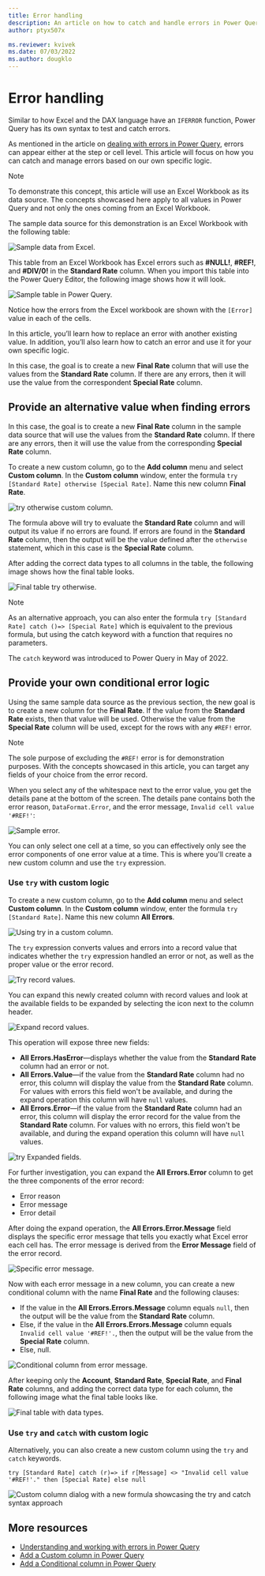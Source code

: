 ```yaml
---
title: Error handling
description: An article on how to catch and handle errors in Power Query using the syntax try and otherwise.
author: ptyx507x

ms.reviewer: kvivek
ms.date: 07/03/2022
ms.author: dougklo
---
```


# Error handling
Similar to how Excel and the DAX language have an `IFERROR` function, Power Query has its own syntax to test and catch errors.

As mentioned in the article on [dealing with errors in Power Query](dealing-with-errors.md), errors can appear either at the step or cell level. This article will focus on how you can catch and manage errors based on our own specific logic.

>[!Note]
> To demonstrate this concept, this article will use an Excel Workbook as its data source. The concepts showcased here apply to all values in Power Query and not only the ones coming from an Excel Workbook.

The sample data source for this demonstration is an Excel Workbook with the following table:

![Sample data from Excel.](images/me-error-handling-sample-workbook.png)

This table from an Excel Workbook has Excel errors such as **#NULL!**, **#REF!**, and **#DIV/0!** in the **Standard Rate** column. When you import this table into the Power Query Editor, the following image shows how it will look.

![Sample table in Power Query.](images/me-error-handling-sample-workbook-in-power-query.png)

Notice how the errors from the Excel workbook are shown with the `[Error]` value in each of the cells.

In this article, you’ll learn how to replace an error with another existing value. In addition, you’ll also learn how to catch an error and use it for your own specific logic.

In this case, the goal is to create a new **Final Rate** column that will use the values from the **Standard Rate** column. If there are any errors, then it will use the value from the correspondent **Special Rate** column.

## Provide an alternative value when finding errors

In this case, the goal is to create a new **Final Rate** column in the sample data source that will use the values from the **Standard Rate** column. If there are any errors, then it will use the value from the corresponding **Special Rate** column.

To create a new custom column, go to the **Add column** menu and select **Custom column**. In the **Custom column** window, enter the formula `try [Standard Rate] otherwise [Special Rate]`. Name this new column **Final Rate**.

![try otherwise custom column.](images/me-error-handling-try-otherwise-custom-column.png)

The formula above will try to evaluate the **Standard Rate** column and will output its value if no errors are found. If errors are found in the **Standard Rate** column, then the output will be the value defined after the `otherwise` statement, which in this case is the **Special Rate** column.

After adding the correct data types to all columns in the table, the following image shows how the final table looks.

![Final table try otherwise.](images/me-error-handling-try-otherwise-final-table.png)

>[!NOTE]
>As an alternative approach, you can also enter the formula `try [Standard Rate] catch ()=> [Special Rate]` which is equivalent to the previous formula, but using the catch keyword with a function that requires no parameters.
>
>The `catch` keyword was introduced to Power Query in May of 2022.

## Provide your own conditional error logic

Using the same sample data source as the previous section, the new goal is to create a new column for the **Final Rate**. If the value from the **Standard Rate** exists, then that value will be used. Otherwise the value from the **Special Rate** column will be used, except for the rows with any `#REF!` error.

>[!Note]
> The sole purpose of excluding the `#REF!` error is for demonstration purposes. With the concepts showcased in this article, you can target any fields of your choice from the error record.

When you select any of the whitespace next to the error value, you get the details pane at the bottom of the screen. The details pane contains both the error reason, `DataFormat.Error`, and the error message, `Invalid cell value '#REF!'`:

![Sample error.](images/me-error-handling-sample-workbook-in-power-query-sample-error.png)

You can only select one cell at a time, so you can effectively only see the error components of one error value at a time. This is where you'll create a new custom column and use the `try` expression.

### Use `try` with custom logic
To create a new custom column, go to the **Add column** menu and select **Custom column**. In the **Custom column** window, enter the formula `try [Standard Rate]`. Name this new column **All Errors**.

![Using try in a custom column.](images/me-error-handling-try-custom-column.png)

The `try` expression converts values and errors into a record value that indicates whether the `try` expression handled an error or not, as well as the proper value or the error record.

![Try record values.](images/me-error-handling-try-record-column.png)

You can expand this newly created column with record values and look at the available fields to be expanded by selecting the icon next to the column header.

![Expand record values.](images/me-error-handling-try-record-expand-column.png)

This operation will expose three new fields:

* **All Errors.HasError**&mdash;displays whether the value from the **Standard Rate** column had an error or not.
* **All Errors.Value**&mdash;if the value from the **Standard Rate** column had no error, this column will display the value from the **Standard Rate** column. For values with errors this field won't be available, and during the expand operation this column will have `null` values.
* **All Errors.Error**&mdash;if the value from the **Standard Rate** column had an error, this column will display the error record for the value from the **Standard Rate** column. For values with no errors, this field won't be available, and during the expand operation this column will have `null` values.

![try Expanded fields.](images/me-error-handling-try-record-expanded-columns.png)

For further investigation, you can expand the **All Errors.Error** column to get the three components of the error record:
* Error reason
* Error message
* Error detail

After doing the expand operation, the **All Errors.Error.Message** field displays the specific error message that tells you exactly what Excel error each cell has. The error message is derived from the **Error Message** field of the error record.

![Specific error message.](images/me-error-handling-try-error-message.png)

Now with each error message in a new column, you can create a new conditional column with the name **Final Rate** and the following clauses:
* If the value in the **All Errors.Errors.Message** column equals `null`, then the output will be the value from the **Standard Rate** column.
* Else, if the value in the **All Errors.Errors.Message** column equals `Invalid cell value '#REF!'.`, then the output will be the value from the **Special Rate** column.
* Else, null.

![Conditional column from error message.](images/me-error-handling-conditional-column.png)

After keeping only the **Account**, **Standard Rate**, **Special Rate**, and **Final Rate** columns, and adding the correct data type for each column, the following image what the final table looks like.

![Final table with data types.](images/me-error-handling-try-final-table.png)

### Use `try` and `catch` with custom logic

Alternatively, you can also create a new custom column using the `try` and `catch` keywords.

`try [Standard Rate] catch (r)=> if r[Message] <> "Invalid cell value '#REF!'." then [Special Rate] else null`

![Custom column dialog with a new formula showcasing the try and catch syntax approach](media/error-handling/try-catch-approach.png)


## More resources

* [Understanding and working with errors in Power Query](Dealing-with-errors.md)
* [Add a Custom column in Power Query](add-custom-column.md)
* [Add a Conditional column in Power Query](add-conditional-column.md)
